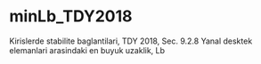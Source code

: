 # minLb_TDY2018
Kirislerde stabilite baglantilari, TDY 2018, Sec. 9.2.8
Yanal desktek elemanlari arasindaki en buyuk uzaklik, Lb
